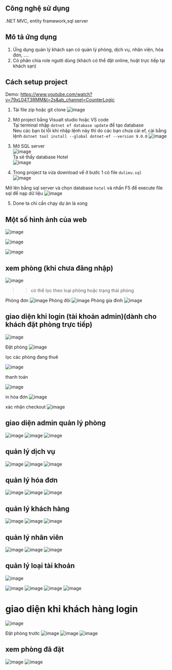 ## Công nghệ sử dụng
.NET MVC, entity framework,sql server

## Mô tả ứng dụng 
1. Ứng dụng quản lý khách sạn có quản lý phòng, dịch vụ, nhân viện, hóa đơn, ....
2. Có phân chia role người dùng (khách có thể đặt online, hoặt trực tiếp tại khách sạn)

## Cách setup project
Demo: https://www.youtube.com/watch?v=79xL04T3RMM&t=2s&ab_channel=CounterLogic
1. Tải file zip hoặc git clone 
![image](https://github.com/user-attachments/assets/0edbb1a6-6e36-4152-9030-a08170749a79)

2. Mở project bằng Visualt studio hoặc VS code <br>
Tại terminal nhập ```dotnet ef database update``` để tạo database <br>
Neu các bạn bị lỗi khi nhập lệnh này thì do các bạn chưa cài ef, cài bằng lệnh ```dotnet tool install --global dotnet-ef --version 9.0.0```
![image](https://github.com/user-attachments/assets/ba03b54c-cbea-499d-a767-c757b340a66d)

3. Mở SQL server <br>
   ![image](https://github.com/user-attachments/assets/b54a217f-2da5-435b-992f-27f66412054f)
   <br>
 Ta sẽ thấy database Hotel <br>
![image](https://github.com/user-attachments/assets/ecd29dd2-0a8d-489b-9755-fd98626256d0)

4. Trong project ta vừa download về ở bước 1 có file ```dulieu.sql``` <br>
![image](https://github.com/user-attachments/assets/085fea68-e470-4ed6-91f4-90773b70de80)

Mở lên bằng sql server và chọn database ```hotel``` và nhấn F5 để execute file sql để nạp dữ liệu
![image](https://github.com/user-attachments/assets/ae10984d-3c32-452b-b1f4-9ac5fdce3fb2)

5. Done ta chỉ cần chạy dự án là xong





## Một số hình ảnh của web
![image](https://github.com/user-attachments/assets/c2a8b47e-6a6e-4c2c-b040-4f1f532dea15)

![image](https://github.com/user-attachments/assets/2c643b68-e0a6-42b4-ad85-8cd7bb394c7d)

![image](https://github.com/user-attachments/assets/97dfad30-7a7e-4b84-8222-81e26cd5dce1)

## xem phòng (khi chưa đăng nhập)
![image](https://github.com/user-attachments/assets/4fe94605-2fc7-4696-a4fd-9e4fc1d1b1a3)
>> có thể lọc theo loại phòng hoặc trạng thái phòng

Phòng đơn
![image](https://github.com/user-attachments/assets/6b4baad3-4e4f-41a7-bf16-cd2a56a3663f)
Phòng đôi
![image](https://github.com/user-attachments/assets/6ba958d8-a500-4dd4-a5b4-af038325e6e7)
Phòng gia đình
![image](https://github.com/user-attachments/assets/e811d894-fb33-4096-8a68-a3f9e02a9d8d)


## giao diện khi login (tài khoản admin)(dành cho khách đặt phòng trực tiếp)

![image](https://github.com/user-attachments/assets/bfd5b1da-003c-4c66-9a0f-c9c0ad23d2eb)

Đặt phòng
![image](https://github.com/user-attachments/assets/de6ce2f0-56f6-448c-915b-94a77b8479d0)

lọc các phòng đang thuê

![image](https://github.com/user-attachments/assets/201d5a71-5e85-4f3d-83c1-eaf626d62882)

thanh toán

![image](https://github.com/user-attachments/assets/7949dbe3-cef8-4686-a495-90a2828b0156)

in hóa đơn
![image](https://github.com/user-attachments/assets/3fd8b401-9cd8-4524-9be2-021449567362)

xác nhận checkout 
![image](https://github.com/user-attachments/assets/6ddf5377-176c-4c7e-912b-2b98b4f99f4d)

## giao diện admin quản lý phòng
![image](https://github.com/user-attachments/assets/63b1af18-760f-4cb8-adb3-70c0dcbdd32f)
![image](https://github.com/user-attachments/assets/3df42955-3fdb-43be-b143-3153f668557b)
![image](https://github.com/user-attachments/assets/bf04d5c2-1806-4ab1-91c1-125b3e05a36d)


## quản lý dịch vụ
![image](https://github.com/user-attachments/assets/85c0438b-29c5-438c-bdf3-07b3d654c0d0)
![image](https://github.com/user-attachments/assets/4f8e4ef8-6bcf-4a47-aae6-f5268a8e8358)
![image](https://github.com/user-attachments/assets/6ef76a8f-206d-42b8-a869-b01c84450089)


## quản lý hóa đơn
![image](https://github.com/user-attachments/assets/e423a4be-58ef-45ac-ae25-6f3123556e46)
![image](https://github.com/user-attachments/assets/9890e588-8a9a-424e-b492-42384bdd93d1)
![image](https://github.com/user-attachments/assets/5cc36533-cfb3-47c1-9acb-0afcfd8b6590)



## quản lý khách hàng

![image](https://github.com/user-attachments/assets/6d0e582f-d05e-466a-8fd6-a184b1b86544)
![image](https://github.com/user-attachments/assets/e1a1f1ed-6967-4073-acec-0756102e8574)
![image](https://github.com/user-attachments/assets/49a09efe-a6b9-4e36-9162-2b24a9415984)



## quản lý nhân viên
![image](https://github.com/user-attachments/assets/13710251-9047-4c6d-a386-ae94432c04c9)
![image](https://github.com/user-attachments/assets/530f127f-f2e7-4993-a64a-fd2f310703d8)
![image](https://github.com/user-attachments/assets/371e1fc5-2235-4546-86e8-4b24e76a8b91)



## quản lý loại tài khoản
![image](https://github.com/user-attachments/assets/417f06f9-4140-4df6-b701-2740d68b82c1)

![image](https://github.com/user-attachments/assets/0e439748-3673-45e1-a541-a9399c1ed3fe)
![image](https://github.com/user-attachments/assets/3e0e6bea-a0db-4797-a9a4-54bf1df2fb68)
![image](https://github.com/user-attachments/assets/3990da22-4344-4b41-b1a1-a881c5ed9131)
![image](https://github.com/user-attachments/assets/43366e84-c2be-4c73-b6b8-f285726d8250)

# giao diện khi khách hàng login

![image](https://github.com/user-attachments/assets/502d0aaa-c792-4d68-9ead-8812c6553e05)

Đặt phòng trước
![image](https://github.com/user-attachments/assets/3d2ef487-f7b8-4eaf-b716-f3fdb1348d91)
![image](https://github.com/user-attachments/assets/ea8ca145-6efd-480d-b95c-7ed565215bd4)
![image](https://github.com/user-attachments/assets/2e4bd20f-f0ca-423a-9bd0-e955af223981)

## xem phòng đã đặt
![image](https://github.com/user-attachments/assets/9b3619a0-4bae-4bb4-ab49-c4f343106000)
![image](https://github.com/user-attachments/assets/7fd092f1-7d89-4a31-9e64-43c80660ec4f)
































